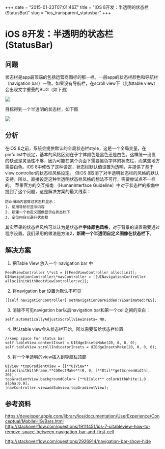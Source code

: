 +++
date = "2015-01-23T07:01:46Z"
title = "iOS 8开发：半透明的状态栏 (StatusBar)"
slug = "ios_transparent_statusbar"
+++

# iOS 8开发：半透明的状态栏 (StatusBar)
## 问题  

状态栏是app最顶端的包括运营商图标的那一栏。一般app的状态栏颜色和导航栏（navigation bar）一致。如果没有导航栏，在scroll view下（比如table view）会出现文字重叠的BUG（如下图）

[![](http://s3.sinaimg.cn/mw690/0024ZInHzy6PoVp48Nke2)](http://photo.blog.sina.com.cn/showpic.html#blogid=&url=http://album.sina.com.cn/pic/0024ZInHzy6PoVp48Nke2)

目标得到一个半透明的状态栏，如下图

[![](http://s8.sinaimg.cn/mw690/0024ZInHzy6PoVpRBcze7)](http://photo.blog.sina.com.cn/showpic.html#blogid=&url=http://album.sina.com.cn/pic/0024ZInHzy6PoVpRBcze7)

## 分析

在iOS 8之前，系统会提供默认的全局状态栏style，这是一个全局变量，在pinfo.list中设定，基本的风格区别在于字体颜色是黑色还是白色。这样统一设置的缺点是灵活性不够，因为可能在某个页面下需要黑色字体的状态栏，而某些地方需要白色。iOS 8中修改了这种设定，状态栏默认值设置为透明，并提供了基于view controller的状态栏风格设定。
但iOS 8取消了对半透明状态栏的风格的默认支持，所以，直接设定这种半透明状态栏风格的想法不可行，需要尝试点不一样的。
苹果官方的交互指南
（HumanInterface Guideline）中对于状态栏的指南中提到了这个问题，这是解决方案的最大线索：
```
防止滑动内容穿过状态栏显示：
1. 使用导航栏显示内容
2. 新建一个自定义图像显示在状态栏下
3. 定位内容以避开状态栏
```
其实苹果的状态栏风格可以认为是状态栏**字体颜色风格**，对于背景的设置需要通过程序设置。我们采用的做法是方法2，**新建一个半透明自定义图像在状态栏下**。

## 解决方案

1. 把Table View 放入一个 navigation bar 中
```
FeedViewController \*vc1 = [[FeedViewController alloc]init];
UINavigationController\*navController = [[UINavigationController alloc]initWithRootViewController:vc1];
```
2. 将navigation bar 设置为默认不可见
```
[[self navigationController] setNavigationBarHidden:YESanimated:YES];
```
3. 消除不可见navigation bar以后navigation bar和第一个cell之间的空白：
```
self.automaticallyAdjustsScrollViewInsets= NO;
```
4. 默认table view会从状态栏开始，所以需要留给状态栏位置
```
//keep space for status bar
self.tableView.contentInset = UIEdgeInsetsMake(20, 0, 0, 0);
self.tableView.scrollIndicatorInsets = UIEdgeInsetsMake(20, 0, 0, 0);
```
5. 将一个半透明的view插入到导航栏顶部
```
UIView *topGradientView = [[**UIView** alloc]initWithFrame:**CGRectMake**(0, 0, [**Util**getScreenWidth], 20)];
topGradientView.backgroundColor= [**UIColor** colorWithWhite:1.0 alpha:0.9];
[navController.viewaddSubview:topGradientView];
```
## 参考资料
https://developer.apple.com/library/ios/documentation/UserExperience/Conceptual/MobileHIG/Bars.html
http://stackoverflow.com/questions/19111451/ios-7-uitableview-how-to-remove-space-between-navigation-bar-and-first-cell  

http://stackoverflow.com/questions/2926914/navigation-bar-show-hide
